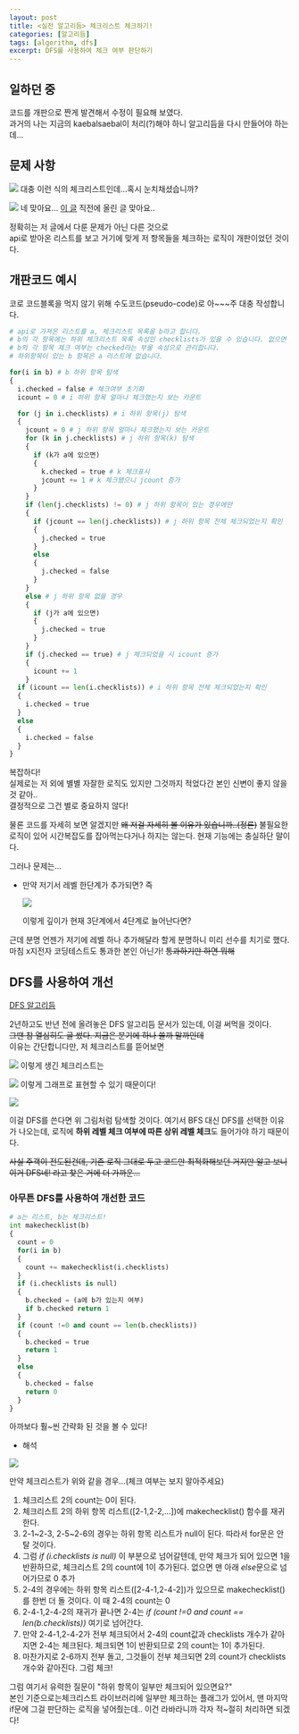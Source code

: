 ```yaml
---
layout: post
title: <실전 알고리듬> 체크리스트 체크하기!
categories: [알고리듬]
tags: [algorithm, dfs]
excerpt: DFS를 사용하여 체크 여부 판단하기
---
```


## 일하던 중
코드를 개판으로 짠게 발견해서 수정이 필요해 보였다.  
과거의 나는 지금의 kaebalsaebal이 처리(?)해야 하니 알고리듬을 다시 만들어야 하는데...

## 문제 사항

![](https://velog.velcdn.com/images/kaebalkreator/post/d4cabca4-175f-4e1e-b1fb-1d77e950d350/image.png)
대충 이런 식의 체크리스트인데...혹시 눈치채셨습니까?

![](https://velog.velcdn.com/images/kaebalkreator/post/f1448d9e-aa5c-4b4c-b0af-0c8f7f3d00e0/image.png)
네 맞아요... [이 글](https://kreator-kaebal.github.io/wpf1/) 직전에 올린 글 맞아요..

정확히는 저 글에서 다룬 문제가 아닌 다른 것으로  
api로 받아온 리스트를 보고 거기에 맞게 저 항목들을 체크하는 로직이 개판이었던 것이다.

## 개판코드 예시

코로 코드블록을 먹지 않기 위해 수도코드(pseudo-code)로 아~~~주 대충 작성합니다.

```python
# api로 가져온 리스트를 a, 체크리스트 목록을 b라고 합니다.
# b의 각 항목에는 하위 체크리스트 목록 속성인 checklists가 있을 수 있습니다. 없으면 null
# b의 각 항목 체크 여부는 checked라는 부울 속성으로 관리합니다.
# 하위항목이 있는 b 항목은 a 리스트에 없습니다.

for(i in b) # b 하위 항목 탐색
{
  i.checked = false # 체크여부 초기화
  icount = 0 # i 하위 항목 얼마나 체크했는지 보는 카운트

  for (j in i.checklists) # i 하위 항목(j) 탐색
  {
    jcount = 0 # j 하위 항목 얼마나 체크했는지 보는 카운트
    for (k in j.checklists) # j 하위 항목(k) 탐색
    {
      if (k가 a에 있으면)
      {	
        k.checked = true # k 체크표시
        jcount += 1 # k 체크됐으니 jcount 증가
      }
    }
    if (len(j.checklists) != 0) # j 하위 항목이 있는 경우에만
    {
      if (jcount == len(j.checklists)) # j 하위 항목 전체 체크되었는지 확인
      {
        j.checked = true
      }
      else
      {
        j.checked = false
      }
    }
    else # j 하위 항목 없을 경우
    {
      if (j가 a에 있으면)
      {
        j.checked = true
      }
    }
    if (j.checked == true) # j 체크되었을 시 icount 증가
    {
      icount += 1
    }
  if (icount == len(i.checklists)) # i 하위 항목 전체 체크되었는지 확인
  {
    i.checked = true
  }
  else
  {
    i.checked = false
  }
}      
```

복잡하다!  
실제로는 저 외에 별별 자잘한 로직도 있지만 그것까지 적었다간 본인 신변이 좋지 않을것 같아..  
결정적으로 그건 별로 중요하지 않다!

물론 코드를 자세히 보면 알겠지만 ~~왜 저걸 자세히 볼 이유가 있습니까..(정론)~~ 불필요한 로직이 있어 시간복잡도를 잡아먹는다거나 하지는 않는다. 현재 기능에는 충실하단 말이다.

그러나 문제는...
* 만약 저기서 레벨 한단계가 추가되면? 즉
  
  ![](https://velog.velcdn.com/images/kaebalkreator/post/d2484f3f-03a8-4761-b83a-f076c99914b8/image.png)

  이렇게 깊이가 현재 3단계에서 4단계로 늘어난다면?

근데 분명 언젠가 저기에 레벨 하나 추가해달라 할게 분명하니 미리 선수를 치기로 했다.  
마침 x지전자 코딩테스트도 통과한 본인 아닌가! ~~통과하기만 하면 뭐해~~

## DFS를 사용하여 개선

[DFS 알고리듬](https://kreator-kaebal.github.io/algorithm1/)

2년하고도 반년 전에 올려놓은 DFS 알고리듬 문서가 있는데, 이걸 써먹을 것이다.  
~~그땐 참 열심히도 글 썼다. 지금은 분기에 하나 쓸까 말까인데~~  
이유는 간단합니다만, 저 체크리스트를 뜯어보면

![](https://velog.velcdn.com/images/kaebalkreator/post/103d7bef-d69e-4d96-be13-635d5a09aed7/image.png)
이렇게 생긴 체크리스트는

![](https://velog.velcdn.com/images/kaebalkreator/post/1659da83-9050-4ab5-8d01-91fbfd7cd6d7/image.png)
이렇게 그래프로 표현할 수 있기 때문이다!

![](https://velog.velcdn.com/images/kaebalkreator/post/d90478b0-69db-430b-b95e-d0ac1e038fb0/image.gif)

이걸 DFS를 쓴다면 위 그림처럼 탐색할 것이다. 여기서 BFS 대신 DFS를 선택한 이유가 나오는데, 
로직에 **하위 레벨 체크 여부에 따른 상위 레벨 체크**도 들어가야 하기 때문이다.

~~사실 주객이 전도된건데, 기존 로직 그대로 두고 코드만 최적화해보던 거지만 알고 보니 이거 DFS네! 라고 찾은 거에 더 가까운...~~

### 아무튼 DFS를 사용하여 개선한 코드

```python
# a는 리스트, b는 체크리스트!
int makechecklist(b)
{
  count = 0
  for(i in b)
  {
    count += makechecklist(i.checklists)
  }
  if (i.checklists is null)
  {
    b.checked = (a에 b가 있는지 여부)
    if b.checked return 1
  }
  if (count !=0 and count == len(b.checklists))
  {
    b.checked = true
    return 1
  }
  else
  {
  	b.checked = false
    return 0
  }
}
```

아까보다 훨~씬 간략화 된 것을 볼 수 있다!

* 해석

![](https://velog.velcdn.com/images/kaebalkreator/post/470bcf66-2e8a-4dca-96ac-13eba954a160/image.png)

만약 체크리스트가 위와 같을 경우...(체크 여부는 보지 말아주세요)

1. 체크리스트 2의 count는 0이 된다.
2. 체크리스트 2의 하위 항목 리스트([2-1,2-2,...])에 makechecklist() 함수를 재귀한다.
3. 2-1~2-3, 2-5~2-6의 경우는 하위 항목 리스트가 null이 된다. 따라서 for문은 안 탈 것이다.
4. 그럼 *if (i.checklists is null)* 이 부분으로 넘어갈텐데, 만약 체크가 되어 있으면 1을 반환하므로, 체크리스트 2의 count에 1이 추가된다. 없으면 맨 아래 *else*문으로 넘어가므로 0 추가
5. 2-4의 경우에는 하위 항목 리스트([2-4-1,2-4-2])가 있으므로 makechecklist()를 한번 더 돌 것이다. 이 때 2-4의 count는 0
6. 2-4-1,2-4-2의 재귀가 끝나면 2-4는 *if (count !=0 and count == len(b.checklists))* 여기로 넘어간다.
7. 만약 2-4-1,2-4-2가 전부 체크되어서 2-4의 count값과 checklists 개수가 같아지면 2-4는 체크된다. 체크되면 1이 반환되므로 2의 count는 1이 추가된다.
8. 마찬가지로 2-6까지 전부 돌고, 그것들이 전부 체크되면 2의 count가 checklists 개수와 같아진다. 그럼 체크!

그럼 여기서 유력한 질문이 "하위 항목이 일부만 체크되어 있으면요?"  
본인 기준으로는체크리스트 라이브러리에 일부만 체크하는 플래그가 있어서, 맨 마지막 if문에 그걸 판단하는 로직을 넣어줬는데.. 이건 라바라니까 각자 적~절히 처리하면 되겠다!